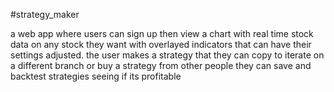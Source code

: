 #strategy_maker

a web app where users can sign up then view a chart with real time stock data on any stock they want with overlayed indicators that can have their settings adjusted.
the user makes a strategy that they can copy to iterate on a different branch or buy a strategy from other people they can save and backtest strategies seeing if its profitable





